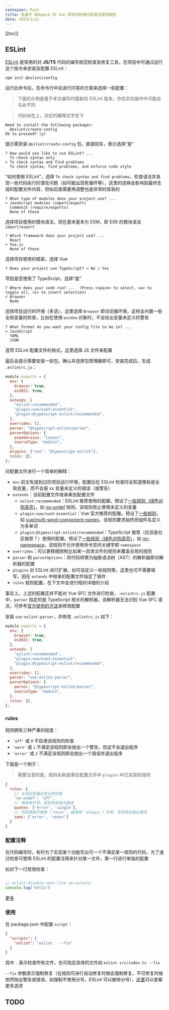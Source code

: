 ```yaml
---
container: Post
title: 在基于 Webpack 的 Vue 项目中启用代码语法规范校验
date: 2023/2/11
---
```


[[toc]]

## ESLint

[ESLint](https://eslint.org/) 是常用的对 **JS/TS** 代码的编写规范检查及修复工具，在项目中可通过运行这个指令来安装及配置 ESLint：

```shell
npm init @eslint/config
```

运行此命令后，在命令行中会进行问答的方案来选择一些配置：

> 下面的示例是基于本文编写时最新的 ESLint 版本，你在实际操作中可能会与此不同

> 代码块在上，对应的解释文字在下

```shell
Need to install the following packages:
  @eslint/create-config
Ok to proceed? (y)
```

提示需安装 `@eslint/create-config` 包，直接回车，表示选择“是”

```shell
? How would you like to use ESLint? ...
  To check syntax only
> To check syntax and find problems
  To check syntax, find problems, and enforce code style
```

“如何使用 ESLint”，选择 `To check syntax and find problems`，检查语法并发现一些代码执行的潜在问题（如可能出现死循环等），这里的选择会影响到最终生成的配置文件内容，但如后面需要再调整也是非常的容易的

```shell
? What type of modules does your project use? ...
> JavaScript modules (import/export)
  CommonJS (require/exports)
  None of these
```

选择项目使用的模块语法，现在基本基本为 ESM，即 ES6 的模块语法 `import/export`

```shell
? Which framework does your project use? ...
  React
> Vue.js
  None of these
```

选择项目使用的框架，选择 Vue

```shell
? Does your project use TypeScript? » No / Yes
```

项目是否使用了 TypeScript，选择“是”

```shell
? Where does your code run? ...  (Press <space> to select, <a> to toggle all, <i> to invert selection)
√ Browser
  Node
```

选择项目运行的环境（多选），这里选择 `Browser` 即浏览器环境，这样会内置一些全局变量的检查，比如在使用 `window` 对象时，不会给出变量未定义的警告

```shell
? What format do you want your config file to be in? ...
> JavaScript
  YAML
  JSON
```

选项 ESLint 配置文件的格式，这里选择 JS 文件来配置

最后会提示需要安装一些包，确认并选择包管理器即可，安装完成后，生成 `.eslintrc.js`：

```js
module.exports = {
  env: {
    browser: true,
    es2021: true,
  },
  extends: [
    "eslint:recommended",
    "plugin:vue/vue3-essential",
    "plugin:@typescript-eslint/recommended",
  ],
  overrides: [],
  parser: "@typescript-eslint/parser",
  parserOptions: {
    ecmaVersion: "latest",
    sourceType: "module",
  },
  plugins: ["vue", "@typescript-eslint"],
  rules: {},
};
```

对配置文件进行一个简单的解释：

- `env` 前文有提到过的项目运行环境，配置后在 ESLint 检查时会知道哪些是全局变量，而不会报 xx 变量未定义的错误（或警告）
- `extends`：当前配置文件继承某些配置文件
  - `eslint:recommended`：ESLint 推荐使用的配置。预设了[一些规则（绿色对钩高亮）](https://eslint.org/docs/latest/rules/)，如 [no-undef](https://eslint.org/docs/latest/rules/no-undef) 规则，该规则禁止使用未定义的变量
  - `plugin:vue/vue3-essential`：Vue 官方推荐的配置。预设了[一些规则](https://eslint.vuejs.org/rules/)，如 [vue/multi-word-component-names](https://eslint.vuejs.org/rules/multi-word-component-names.html)，该规则要求始终把组件名定义为多单词
  - `plugin:@typescript-eslint/recommended`：TypeScript 推荐（应该是社区推荐？）使用的配置。预设了[一些规则（绿色对钩高亮）](https://typescript-eslint.io/rules/)，如 [no-namespace](https://typescript-eslint.io/rules/no-namespace/)，该规则不允许使用命令空间关键字即 `namespace`
- `overrides`：可以更精细控制比如某一具体文件的规则来覆盖全局的规则
- `parser` 和 `parserOptions`：将代码转换为抽象语法树（AST）的解析器即对解析器的配置
- `plugins` 对 ESLint 进行扩展，如可自定义一些规则等，这里也可不需要填写，因在 `extends` 中继承的配置文件指定了插件
- `rules` 规则配置，在下文中会进行相对详细的介绍

事实上，上述的配置还并不能对 Vue SFC 文件进行检查，`.eslintrc.js` 配置中，`parser` 指定的是 TypeScript 相关的解析器，该解析器无法识别 Vue SFC 语法，可参考[官方提供的方法](https://eslint.vuejs.org/user-guide/#how-to-use-a-custom-parser)来修改配置

安装 `vue-eslint-parser`，并修改 `.eslintrc.js` 如下：

```js
module.exports = {
  env: {
    browser: true,
    es2021: true,
  },
  extends: [
    "eslint:recommended",
    "plugin:vue/vue3-essential",
    "plugin:@typescript-eslint/recommended",
  ],
  overrides: [],
  parser: "vue-eslint-parser",
  parserOptions: {
    parser: "@typescript-eslint/parser",
    sourceType: "module",
  },
  rules: {},
};
```

### rules

规则拥有三种严重的程度：

- `'off'` 或 `0` 不启用该规则的检查
- `'warn'` 或 `1` 不满足该规则即会抛出一个警告，但这不会退出程序
- `'error'` 或 `2` 不满足该规则即会抛出一个错误并退出程序

下面是一个例子：

> 需要注意的是，规则名称是需在配置文件中 `plugins` 中已实现的规则

```js
{
  rules: {
    // 关闭对变量未定义的检查
    'no-undef': 'off',
    // 使用单引号，否则将会抛出错误
    quotes: ['error', 'single'],
    // 代码尾部不使用（`never`，或使用 `always`）分号，否则将会抛出错误
    semi: ['error', 'never']
  }
}
```

### 配置注释

在代码编写时，有时为了实现某个功能写出可一个不满足某一规则的代码，为了通过检查可使用 ESLint 的配置注释来针对某一文件、某一行进行单独的配置

如对下一行禁用检查：

```ts

// eslint-disable-next-line no-console
console.log('hello')
```

[更多](https://eslint.org/docs/latest/use/configure/rules#disabling-rules)

### 使用

在 package.json 中配置 `script`：

```json
{
  "scripts": {
    "eslint": "eslint . --fix"
  }
}
```

其中 `.` 表示检查所有文件，也可指定具体的文件如 `eslint src/index.ts --fix`

`--fix` 参数表示强制修复（在规则可进行自动修复时候会强制修复，不可修复时候依然抛出警告或错误，如强制不使用分号，ESLint 可以删除分号），[这里](https://eslint.org/docs/latest/use/command-line-interface)可以查看更多选项

## TODO